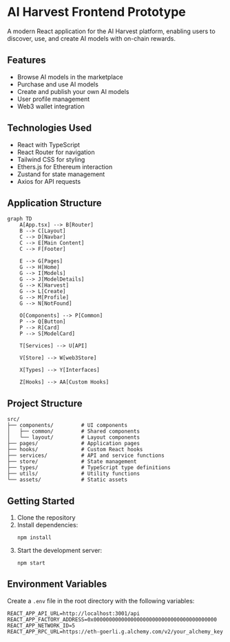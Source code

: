 # AI Harvest Frontend Prototype

A modern React application for the AI Harvest platform, enabling users to discover, use, and create AI models with on-chain rewards.

## Features

- Browse AI models in the marketplace
- Purchase and use AI models
- Create and publish your own AI models
- User profile management
- Web3 wallet integration

## Technologies Used

- React with TypeScript
- React Router for navigation
- Tailwind CSS for styling
- Ethers.js for Ethereum interaction
- Zustand for state management
- Axios for API requests

## Application Structure

```mermaid
graph TD
    A[App.tsx] --> B[Router]
    B --> C[Layout]
    C --> D[Navbar]
    C --> E[Main Content]
    C --> F[Footer]
    
    E --> G[Pages]
    G --> H[Home]
    G --> I[Models]
    G --> J[ModelDetails]
    G --> K[Harvest]
    G --> L[Create]
    G --> M[Profile]
    G --> N[NotFound]
    
    O[Components] --> P[Common]
    P --> Q[Button]
    P --> R[Card]
    P --> S[ModelCard]
    
    T[Services] --> U[API]
    
    V[Store] --> W[web3Store]
    
    X[Types] --> Y[Interfaces]
    
    Z[Hooks] --> AA[Custom Hooks]
```

## Project Structure

```
src/
├── components/         # UI components
│   ├── common/         # Shared components
│   └── layout/         # Layout components
├── pages/              # Application pages
├── hooks/              # Custom React hooks
├── services/           # API and service functions
├── store/              # State management
├── types/              # TypeScript type definitions
├── utils/              # Utility functions
└── assets/             # Static assets
```

## Getting Started

1. Clone the repository
2. Install dependencies:
   ```
   npm install
   ```
3. Start the development server:
   ```
   npm start
   ```

## Environment Variables

Create a `.env` file in the root directory with the following variables:

```
REACT_APP_API_URL=http://localhost:3001/api
REACT_APP_FACTORY_ADDRESS=0x0000000000000000000000000000000000000000
REACT_APP_NETWORK_ID=5
REACT_APP_RPC_URL=https://eth-goerli.g.alchemy.com/v2/your_alchemy_key
```
